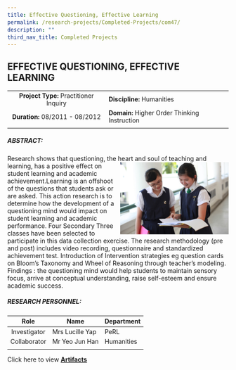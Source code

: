 ```yaml
---
title: Effective Questioning, Effective Learning
permalink: /research-projects/Completed-Projects/com47/
description: ""
third_nav_title: Completed Projects
---
```

## EFFECTIVE QUESTIONING, EFFECTIVE LEARNING

|   |   |
|:-:|---|
| **Project Type:** Practitioner Inquiry  | **Discipline:** Humanities  |
| **Duration:** 08/2011 - 08/2012  | **Domain:** Higher Order Thinking Instruction  |
|   |   |

##### ABSTRACT:

Research shows that questioning, the heart and soul of teaching and
<img src="/images/effective questioning effective learning.jpg" style="width:49%" align=right>
learning, has a positive effect on student learning and academic achievement.Learning is an offshoot of the questions that students ask or are asked. This action research is to determine how the development of a questioning mind would impact on student learning and academic performance. Four Secondary Three classes have been selected to participate in this data collection exercise. The research methodology (pre and post) includes video recording, questionnaire and standardized achievement test. Introduction of Intervention strategies eg question cards on Bloom’s Taxonomy and Wheel of Reasoning through teacher’s modeling. Findings : the questioning mind would help students to maintain sensory focus, arrive at conceptual understanding, raise self-esteem and ensure academic success.

##### RESEARCH PERSONNEL:

| Role  | Name  | Department  |
|:-:|---|---|
| Investigator  | Mrs Lucille Yap  |  PeRL |
| Collaborator  | Mr Yeo Jun Han  | Humanities  |
|   |   |   |

Click here to view [](https://inet.rgs.edu.sg/staff/PeRL/RC/Web/Shared%20Documents/Forms/AllItems.aspx?RootFolder=%2Fstaff%2FPeRL%2FRC%2FWeb%2FShared%20Documents%2F2013%5FLucilleYap%5FEffectiveQ&FolderCTID=0x01200031712F504D8D504CA3B282CB29566D72&View=%7B47BC0F48%2D6ED4%2D454D%2D932E%2D260891C384CC%7D)**[Artifacts](https://inet.rgs.edu.sg/staff/PeRL/RC/Web/Shared%20Documents/Forms/AllItems.aspx?RootFolder=%2Fstaff%2FPeRL%2FRC%2FWeb%2FShared%20Documents%2F2013%5FLucilleYap%5FEffectiveQ&FolderCTID=0x01200031712F504D8D504CA3B282CB29566D72&View=%7B47BC0F48%2D6ED4%2D454D%2D932E%2D260891C384CC%7D)**